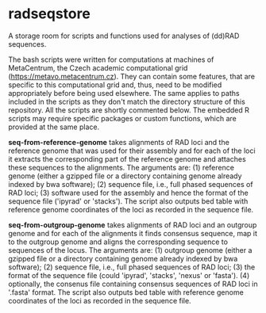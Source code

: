 # radseqstore
A storage room for scripts and functions used for analyses of (dd)RAD sequences.

The bash scripts were written for computations at machines of MetaCentrum, the Czech academic computational grid (https://metavo.metacentrum.cz). They can contain some features, that are specific to this computational grid and, thus, need to be modified appropriately before being used elsewhere. The same applies to paths included in the scripts as they don't match the directory structure of this repository. All the scripts are shortly commented below. The embedded R scripts may require specific packages or custom functions, which are provided at the same place.

**seq-from-reference-genome**
takes alignments of RAD loci and the reference genome that was used for their assembly and for each of the loci it extracts the corresponding part of the reference genome and attaches these sequences to the alignments. The arguments are: (1) reference genome (either a gzipped file or a directory containing genome already indexed by bwa software); (2) sequence file, i.e., full phased sequences of RAD loci; (3) software used for the assembly and hence the format of the sequence file ('ipyrad' or 'stacks'). The script also outputs bed table with reference genome coordinates of the loci as recorded in the sequence file.

**seq-from-outgroup-genome**
takes alignments of RAD loci and an outgroup genome and for each of the alignments it finds consensus sequence, map it to the outgroup genome and aligns the corresponding sequence to sequences of the locus. The arguments are: (1) outgroup genome (either a gzipped file or a directory containing genome already indexed by bwa software); (2) sequence file, i.e., full phased sequences of RAD loci; (3) the format of the sequence file (could 'ipyrad', 'stacks', 'nexus' or 'fasta'). (4) optionally, the consenus file containing consensus sequences of RAD loci in '.fasta' format. The script also outputs bed table with reference genome coordinates of the loci as recorded in the sequence file.
